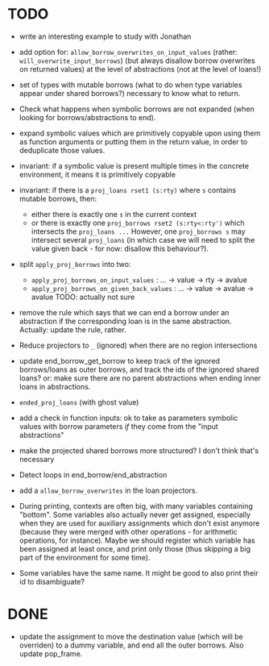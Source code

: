 # TODO

* write an interesting example to study with Jonathan

* add option for: `allow_borrow_overwrites_on_input_values`
  (rather: `will_overwrite_input_borrows`)
  (but always disallow borrow overwrites on returned values)
  at the level of abstractions (not at the level of loans!)

* set of types with mutable borrows (what to do when type variables appear under
  shared borrows?)
  necessary to know what to return.

* Check what happens when symbolic borrows are not expanded (when looking for
  borrows/abstractions to end).

* expand symbolic values which are primitively copyable upon using them as
  function arguments or putting them in the return value, in order to deduplicate
  those values.

* invariant: if a symbolic value is present multiple times in the concrete environment,
  it means it is primitively copyable
  
* invariant: if there is a `proj_loans rset1 (s:rty)` where `s` contains mutable
  borrows, then:
  * either there is exactly one `s` in the current context
  * or there is exactly one `proj_borrows rset2 (s:rty<:rty')` which intersects
    the `proj_loans ...`
  However, one `proj_borrows s` may intersect several `proj_loans` (in which
  case we will need to split the value given back - for now: disallow this
  behaviour?).

* split `apply_proj_borrows` into two:
  * `apply_proj_borrows_on_input_values` : ... -> value -> rty -> avalue
  * `apply_proj_borrows_on_given_back_values` : ... -> value -> avalue -> avalue
  TODO: actually not sure

* remove the rule which says that we can end a borrow under an abstraction if
  the corresponding loan is in the same abstraction.
  Actually: update the rule, rather.
* Reduce projectors to `_` (ignored) when there are no region intersections

* update end_borrow_get_borrow to keep track of the ignored borrows/loans as
  outer borrows, and track the ids of the ignored shared loans?
  or: make sure there are no parent abstractions when ending inner loans in
  abstractions.


* `ended_proj_loans` (with ghost value)

* add a check in function inputs: ok to take as parameters symbolic values with
  borrow parameters *if* they come from the "input abstractions"

* make the projected shared borrows more structured? I don't think that's necessary

* Detect loops in end_borrow/end_abstraction

* add a `allow_borrow_overwrites` in the loan projectors.

* During printing, contexts are often big, with many variables containing "bottom".
  Some variables also actually never get assigned, especially when they are used
  for auxiliary assignments which don't exist anymore (because they were merged
  with other operations - for arithmetic operations, for instance).
  Maybe we should register which variable has been assigned at least once, and
  print only those (thus skipping a big part of the environment for some time).

* Some variables have the same name. It might be good to also print their id
  to disambiguate?


# DONE

* update the assignment to move the destination value (which will be overriden)
  to a dummy variable, and end all the outer borrows.
  Also update pop_frame.
